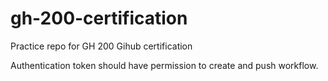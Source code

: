# gh-200-certification
Practice repo for GH 200 Gihub certification 

Authentication token should have permission to create and push workflow.
